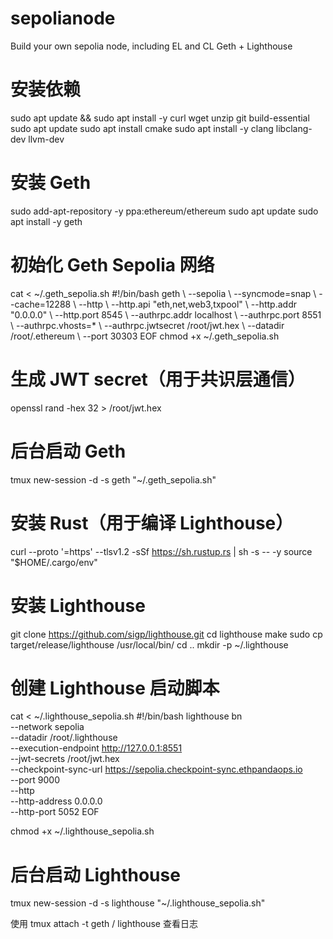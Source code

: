 # sepolianode
Build your own sepolia node, including EL and CL
Geth + Lighthouse

# 安装依赖
sudo apt update && sudo apt install -y curl wget unzip git build-essential
sudo apt update
sudo apt install cmake
sudo apt install -y clang libclang-dev llvm-dev

# 安装 Geth
sudo add-apt-repository -y ppa:ethereum/ethereum
sudo apt update
sudo apt install -y geth

# 初始化 Geth Sepolia 网络
cat <<EOF > ~/.geth_sepolia.sh
#!/bin/bash
geth \\
  --sepolia \\
  --syncmode=snap \\
  --cache=12288 \\
  --http \\
  --http.api "eth,net,web3,txpool" \\
  --http.addr "0.0.0.0" \\
  --http.port 8545 \\
  --authrpc.addr localhost \\
  --authrpc.port 8551 \\
  --authrpc.vhosts=* \\
  --authrpc.jwtsecret /root/jwt.hex \\
  --datadir /root/.ethereum \\
  --port 30303
EOF
chmod +x ~/.geth_sepolia.sh

# 生成 JWT secret（用于共识层通信）
openssl rand -hex 32 > /root/jwt.hex

# 后台启动 Geth
tmux new-session -d -s geth "~/.geth_sepolia.sh"

# 安装 Rust（用于编译 Lighthouse）
curl --proto '=https' --tlsv1.2 -sSf https://sh.rustup.rs | sh -s -- -y
source "$HOME/.cargo/env"

# 安装 Lighthouse
git clone https://github.com/sigp/lighthouse.git
cd lighthouse
make
sudo cp target/release/lighthouse /usr/local/bin/
cd ..
mkdir -p ~/.lighthouse

# 创建 Lighthouse 启动脚本
cat <<EOF > ~/.lighthouse_sepolia.sh
#!/bin/bash
lighthouse bn \
  --network sepolia \
  --datadir /root/.lighthouse \
  --execution-endpoint http://127.0.0.1:8551 \
  --jwt-secrets /root/jwt.hex \
  --checkpoint-sync-url https://sepolia.checkpoint-sync.ethpandaops.io \
  --port 9000 \
  --http \
  --http-address 0.0.0.0 \
  --http-port 5052
EOF

chmod +x ~/.lighthouse_sepolia.sh

# 后台启动 Lighthouse
tmux new-session -d -s lighthouse "~/.lighthouse_sepolia.sh"

使用 tmux attach -t geth / lighthouse 查看日志



